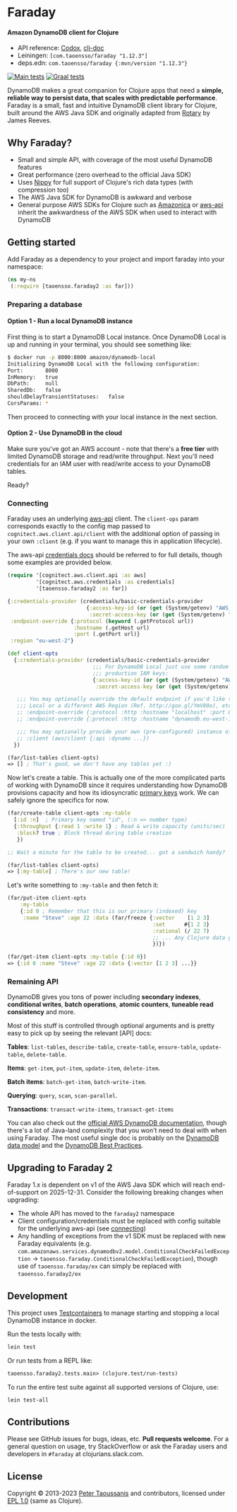 # Faraday

#### Amazon DynamoDB client for Clojure

* API reference: [Codox][Codox docs], [clj-doc][clj-doc docs]
* Leiningen: `[com.taoensso/faraday "1.12.3"]`
* deps.edn: `com.taoensso/faraday {:mvn/version "1.12.3"}`

[![Main tests][Main tests SVG]][Main tests URL]
[![Graal tests][Graal tests SVG]][Graal tests URL]

DynamoDB makes a great companion for Clojure apps that need a **simple, reliable way to persist data, that scales with predictable performance**. Faraday is a small, fast and intuitive DynamoDB client library for Clojure, built around the AWS Java SDK and originally adapted from [Rotary](https://github.com/weavejester/rotary) by James Reeves.

## Why Faraday?
* Small and simple API, with coverage of the most useful DynamoDB features
* Great performance (zero overhead to the official Java SDK)
* Uses [Nippy](https://github.com/ptaoussanis/nippy) for full support of Clojure's rich data types (with compression too)
* The AWS Java SDK for DynamoDB is awkward and verbose
* General purpose AWS SDKs for Clojure such as [Amazonica](https://github.com/mcohen01/amazonica) or [aws-api](https://github.com/cognitect-labs/aws-api) inherit the awkwardness of the AWS SDK when used to interact with DynamoDB

## Getting started

Add Faraday as a dependency to your project and import faraday into your namespace:

```clojure
(ns my-ns
 (:require [taoensso.faraday2 :as far]))
```

### Preparing a database

#### Option 1 - Run a local DynamoDB instance

First thing is to start a DynamoDB Local instance. Once DynamoDB Local is up and running in your terminal, you should see something like:

```sh
$ docker run -p 8000:8000 amazon/dynamodb-local
Initializing DynamoDB Local with the following configuration:
Port:		8000
InMemory:	true
DbPath:		null
SharedDb:	false
shouldDelayTransientStatuses:	false
CorsParams:	*
```

Then proceed to connecting with your local instance in the next section.

#### Option 2 - Use DynamoDB in the cloud

Make sure you've got an AWS account - note that there's a **free tier** with limited DynamoDB storage and read/write throughput. Next you'll need credentials for an IAM user with read/write access to your DynamoDB tables.

Ready?

### Connecting

Faraday uses an underlying [aws-api](https://github.com/cognitect-labs/aws-api) client. The `client-ops` param
corresponds exactly to the config map passed to `cognitect.aws.client.api/client` with the additional option of passing
in your own `:client` (e.g. if you want to manage this in application lifecycle).

The aws-api [credentials docs](https://github.com/cognitect-labs/aws-api#credentials) should be referred to for full
details, though some examples are provided below.

```clojure
(require '[cognitect.aws.client.api :as aws]
         '[cognitect.aws.credentials :as credentials]
         '[taoensso.faraday2 :as far])

{:credentials-provider (credentials/basic-credentials-provider
                         {:access-key-id (or (get (System/getenv) "AWS_DYNAMODB_ACCESS_KEY") "test")
                          :secret-access-key (or (get (System/getenv) "AWS_DYNAMODB_SECRET_KEY") "test")})
 :endpoint-override {:protocol (keyword (.getProtocol url))
                     :hostname (.getHost url)
                     :port (.getPort url)}
 :region "eu-west-2"}

(def client-opts
  {:credentials-provider (credentials/basic-credentials-provider
                           ;;; For DynamoDB Local just use some random strings here, otherwise include your
                           ;;; production IAM keys:
                           {:access-key-id (or (get (System/getenv) "AWS_DYNAMODB_ACCESS_KEY") "test")
                            :secret-access-key (or (get (System/getenv) "AWS_DYNAMODB_SECRET_KEY") "test")})

   ;;; You may optionally override the default endpoint if you'd like to use DynamoDB
   ;;; Local or a different AWS Region (Ref. http://goo.gl/YmV80o), etc.:
   ;; :endpoint-override {:protocol :http :hostname "localhost" :port 8000} ; For DynamoDB Local
   ;; :endpoint-override {:protocol :http :hostname "dynamodb.eu-west-1.amazonaws.com"} ; For EU West 1 AWS region

   ;;; You may optionally provide your own (pre-configured) instance of the aws-api client for Faraday functions to use.
   ;; :client (aws/client {:api :dynamo ...})
  })

(far/list-tables client-opts)
=> [] ; That's good, we don't have any tables yet :)
```

Now let's create a table. This is actually one of the more complicated parts of working with DynamoDB since it requires understanding how DynamoDB provisions capacity and how its idiosyncratic [primary keys](http://docs.aws.amazon.com/amazondynamodb/latest/developerguide/DataModel.html#DataModelPrimaryKey) work. We can safely ignore the specifics for now.

```clojure
(far/create-table client-opts :my-table
  [:id :n]  ; Primary key named "id", (:n => number type)
  {:throughput {:read 1 :write 1} ; Read & write capacity (units/sec)
   :block? true ; Block thread during table creation
   })

;; Wait a minute for the table to be created... got a sandwich handy?

(far/list-tables client-opts)
=> [:my-table] ; There's our new table!
```

Let's write something to `:my-table` and then fetch it:

```clojure
(far/put-item client-opts
    :my-table
    {:id 0 ; Remember that this is our primary (indexed) key
     :name "Steve" :age 22 :data (far/freeze {:vector    [1 2 3]
                                              :set      #{1 2 3}
                                              :rational (/ 22 7)
                                              ;; ... Any Clojure data goodness
                                              })})

(far/get-item client-opts :my-table {:id 0})
=> {:id 0 :name "Steve" :age 22 :data {:vector [1 2 3] ...}}
```

### Remaining API

DynamoDB gives you tons of power including **secondary indexes**, **conditional writes**, **batch operations**, **atomic counters**, **tuneable read consistency** and more.

Most of this stuff is controlled through optional arguments and is pretty easy to pick up by seeing the relevant [API] docs:

**Tables**: `list-tables`, `describe-table`, `create-table`, `ensure-table`, `update-table`, `delete-table`.

**Items**: `get-item`, `put-item`, `update-item`, `delete-item`.

**Batch items**: `batch-get-item`, `batch-write-item`.

**Querying**: `query`, `scan`, `scan-parallel`.

**Transactions**: `transact-write-items`, `transact-get-items`

You can also check out the [official AWS DynamoDB documentation](http://aws.amazon.com/documentation/dynamodb/), though there's a lot of Java-land complexity that you won't need to deal with when using Faraday. The most useful single doc is probably on the [DynamoDB data model](http://docs.aws.amazon.com/amazondynamodb/latest/developerguide/DataModel.html) and the [DynamoDB Best Practices](https://docs.aws.amazon.com/amazondynamodb/latest/developerguide/best-practices.html).

## Upgrading to Faraday 2

Faraday 1.x is dependent on v1 of the AWS Java SDK which will reach end-of-support on 2025-12-31. Consider the following breaking changes when upgrading:

 * The whole API has moved to the `faraday2` namespace
 * Client configuration/credentials must be replaced with config suitable for the underlying aws-api (see [connecting](#connecting))
 * Any handling of exceptions from the v1 SDK must be replaced with new Faraday equivalents (e.g. `com.amazonaws.services.dynamodbv2.model.ConditionalCheckFailedException` -> `taoensso.faraday.ConditionalCheckFailedException`), though use of `taoensso.faraday/ex` can simply be replaced with `taoensso.faraday2/ex`

## Development

This project uses [Testcontainers](https://www.testcontainers.org/) to manage starting and stopping a local DynamoDB instance in docker.

Run the tests locally with:

```bash
lein test
```

Or run tests from a REPL like:

```clj
taoensso.faraday2.tests.main> (clojure.test/run-tests)
```

To run the entire test suite against all supported versions of Clojure, use:

```bash
lein test-all
```

## Contributions

Please see GitHub issues for bugs, ideas, etc. **Pull requests welcome**. For a general question on usage, try StackOverflow or ask the Faraday users and developers in `#faraday` at clojurians.slack.com.

## License

Copyright &copy; 2013-2023 [Peter Taoussanis][] and contributors, licensed under [EPL 1.0][] (same as Clojure).

<!--- Common links -->
[EPL 1.0]: LICENSE
[Peter Taoussanis]: https://www.taoensso.com

<!--- Project links -->
[Taoensso docs]: https://www.taoensso.com/faraday
[Codox docs]: http://taoensso.github.io/faraday/
[clj-doc docs]: https://cljdoc.org/d/com.taoensso/faraday/

[Clojars SVG]: https://img.shields.io/clojars/v/com.taoensso/faraday.svg
[Clojars URL]: https://clojars.org/com.taoensso/faraday

[Main tests SVG]: https://github.com/taoensso/faraday/actions/workflows/main-tests.yml/badge.svg
[Main tests URL]: https://github.com/taoensso/faraday/actions/workflows/main-tests.yml
[Graal tests SVG]: https://github.com/taoensso/faraday/actions/workflows/graal-tests.yml/badge.svg
[Graal tests URL]: https://github.com/taoensso/faraday/actions/workflows/graal-tests.yml
